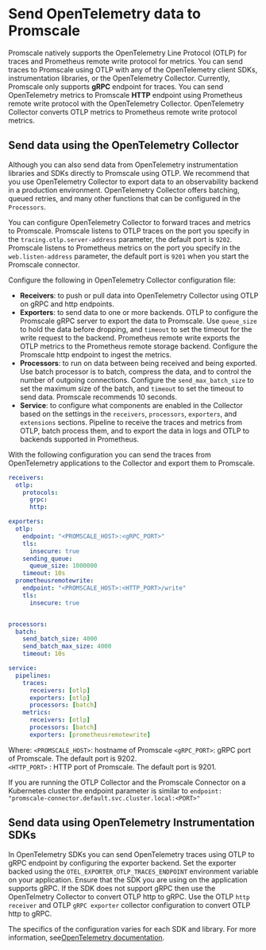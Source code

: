 # Send OpenTelemetry data to Promscale
Promscale natively supports the OpenTelemetry Line Protocol (OTLP) for traces
and Prometheus remote write protocol for metrics.
You can send traces to Promscale using OTLP with any of the OpenTelemetry client
SDKs, instrumentation libraries, or the OpenTelemetry Collector. Currently,
Promscale only supports **gRPC** endpoint for traces. 
You can send OpenTelemetry metrics to Promscale **HTTP** endpoint using
Prometheus remote write protocol with the OpenTelemetry Collector. OpenTelemetry
Collector converts OTLP metrics to Prometheus remote write protocol metrics.

## Send data using the OpenTelemetry Collector
Although you can also send data from OpenTelemetry instrumentation libraries and
SDKs directly to Promscale using OTLP. We recommend that you use OpenTelemetry
Collector to export data to an observability backend in a production
environment. OpenTelemetry Collector offers batching, queued retries, and many
other functions that can be configured in the `Processors`.

You can configure OpenTelemetry Collector to forward traces and metrics to
Promscale. Promscale listens to OTLP traces on the port you specify in the
`tracing.otlp.server-address` parameter, the default port is `9202`. Promscale
listens to Prometheus metrics on the port you specify in the
`web.listen-address` parameter, the default port is `9201` when you start the
Promscale connector.

Configure the following in OpenTelemetry Collector configuration file:
  * **Receivers**: to push or pull data into OpenTelemetry Collector using OTLP
    on gRPC and http endpoints.
  * **Exporters**: to send data to one or more backends. OTLP to configure the
    Promscale gRPC server to export the data to Promscale. Use `queue_size` to
    hold the data before dropping, and `timeout` to set the timeout for the
    write request to the backend. Prometheus remote write exports the OTLP
    metrics to the Prometheus remote storage backend. Configure the Promscale
    http endpoint to ingest the metrics. 
  * **Processors**: to run on data between being received and being exported.
    Use batch processor is to batch, compress the data, and to control the
    number of outgoing connections. Configure the `send_max_batch_size` to set
    the maximum size of the batch, and `timeout` to set the timeout to send data.
    Promscale recommends 10 seconds.
  * **Service**: to configure what components are enabled in the Collector based
    on the settings in the `receivers`, `processors`, `exporters`, and `extensions`
    sections. Pipeline to receive the traces and metrics from OTLP, batch
    process them, and to export the data in logs and OTLP to backends supported
    in Prometheus.

With the following configuration you can send the traces from OpenTelemetry applications
to the Collector and export them to Promscale.

```yaml
receivers:
  otlp:
    protocols:
      grpc:
      http:

exporters:
  otlp:
    endpoint: "<PROMSCALE_HOST>:<gRPC_PORT>"
    tls:
      insecure: true
    sending_queue:
      queue_size: 1000000
    timeout: 10s
  prometheusremotewrite:
    endpoint: "<PROMSCALE_HOST>:<HTTP_PORT>/write"
    tls:
      insecure: true


processors:
  batch:
    send_batch_size: 4000
    send_batch_max_size: 4000
    timeout: 10s

service:
  pipelines:
    traces:
      receivers: [otlp]
      exporters: [otlp]
      processors: [batch]
    metrics:
      receivers: [otlp]
      processors: [batch]
      exporters: [prometheusremotewrite]
```

Where: 
`<PROMSCALE_HOST>`: hostname of Promscale
`<gRPC_PORT>`: gRPC port of Promscale. The default port is 9202.  
`<HTTP_PORT>` : HTTP port of Promscale. The default port is 9201.
 
If you are running the OTLP Collector and the Promscale Connector
on a Kubernetes cluster the endpoint parameter is similar to `endpoint:
"promscale-connector.default.svc.cluster.local:<PORT>"`

## Send data using OpenTelemetry Instrumentation SDKs
In OpenTelemetry SDKs you can send OpenTelemetry traces using OTLP to gRPC
endpoint by configuring the exporter backend. Set the  exporter backed using the
`OTEL_EXPORTER_OTLP_TRACES_ENDPOINT` environment variable on your application.
Ensure that the SDK you are using on the application supports gRPC.
If the SDK does not support gRPC then use the OpenTelmetry Collector to convert
OTLP http to gRPC. Use the OTLP `http receiver` and OTLP `gRPC exporter`
collector configuration to convert OTLP http to gRPC.   

The specifics of the configuration varies for each SDK and library. For more
information, see[OpenTelemetry documentation][otel-docs].

[otel-docs]: https://opentelemetry.io/docs/instrumentation/
